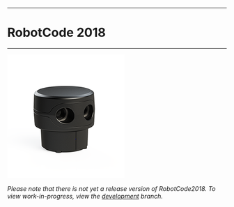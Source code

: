 ***
# RobotCode 2018
***
![Scanse Sweep. Placeholder logo.](logo.png "Scanse Sweep. Placeholder logo.")


*Please note that there is not yet a release version of RobotCode2018. To view work-in-progress, view the [development](https://github.com/VCHSRobots/RobotCode2018/tree/development) branch.*
